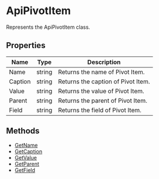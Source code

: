 # ApiPivotItem

Represents the ApiPivotItem class.

## Properties

| Name | Type | Description |
| ---- | ---- | ----------- |
| Name | string | Returns the name of Pivot Item. |
| Caption | string | Returns the caption of Pivot Item. |
| Value | string | Returns the value of Pivot Item. |
| Parent | string | Returns the parent of Pivot Item. |
| Field | string | Returns the field of Pivot Item. |

## Methods

- [GetName](./Methods/GetName.md)
- [GetCaption](./Methods/GetCaption.md)
- [GetValue](./Methods/GetValue.md)
- [GetParent](./Methods/GetParent.md)
- [GetField](./Methods/GetField.md)

